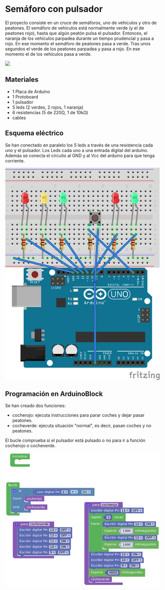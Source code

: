 # Semáforo con pulsador

El proyecto consiste en un cruce de semáforos, uno de vehículos y otro de peatones. El semáforo de vehículos está normalmente verde (y el de peatones rojo), hasta que algún peatón pulsa el pulsador. Entonces, el naranja de los vehículos parpadea durante un tiempo prudencial y pasa a rojo. En ese momento el semáforo de peatones pasa a verde. Tras unos segundos el verde de los peatones parpadea y pasa a rojo. En ese momento el de los vehículos pasa a verde.

![](practica.gif)

## Materiales

- 1 Placa de Arduino
- 1 Protoboard
- 1 pulsador
- 5 leds (2 verdes, 2 rojos, 1 naranja)
- 6 resistencias (5 de 220Ω, 1 de 10kΩ) 
- cables

## Esquema eléctrico

Se han conectado en paralelo los 5 leds a través de una resistencia cada uno y el pulsador. Los Leds cada uno a una entrada digital del arduino. Además se conecta el circuito al GND y al Vcc del arduino para que tenga corriente.

![](fritzing-v2.png)

## Programación en ArduinoBlock

Se han creado dos funciones:
 
-	cocherojo: ejecuta instrucciones para parar coches y dejar pasar peatones.
-	cocheverde: ejecuta situación "normal", es decir, pasan coches y no peatones.

El bucle comprueba si el pulsador está pulsado o no para ir a función cocherojo o cocheverde.

![](arduinoblocks.png)
